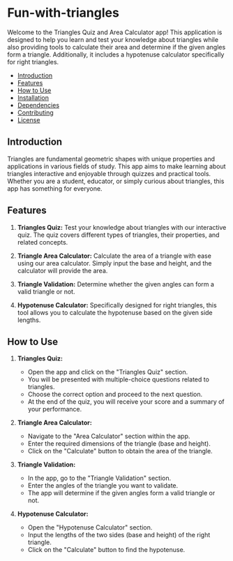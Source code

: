 # Fun-with-triangles
 


Welcome to the Triangles Quiz and Area Calculator app! This application is designed to help you learn and test your knowledge about triangles while also providing tools to calculate their area and determine if the given angles form a triangle. Additionally, it includes a hypotenuse calculator specifically for right triangles.



- [Introduction](#introduction)
- [Features](#features)
- [How to Use](#how-to-use)
- [Installation](#installation)
- [Dependencies](#dependencies)
- [Contributing](#contributing)
- [License](#license)

## Introduction

Triangles are fundamental geometric shapes with unique properties and applications in various fields of study. This app aims to make learning about triangles interactive and enjoyable through quizzes and practical tools. Whether you are a student, educator, or simply curious about triangles, this app has something for everyone.

## Features

1. **Triangles Quiz:** Test your knowledge about triangles with our interactive quiz. The quiz covers different types of triangles, their properties, and related concepts.

2. **Triangle Area Calculator:** Calculate the area of a triangle with ease using our area calculator. Simply input the base and height, and the calculator will provide the area.

3. **Triangle Validation:** Determine whether the given angles can form a valid triangle or not.

4. **Hypotenuse Calculator:** Specifically designed for right triangles, this tool allows you to calculate the hypotenuse based on the given side lengths.



## How to Use

1. **Triangles Quiz:**
   - Open the app and click on the "Triangles Quiz" section.
   - You will be presented with multiple-choice questions related to triangles.
   - Choose the correct option and proceed to the next question.
   - At the end of the quiz, you will receive your score and a summary of your performance.

2. **Triangle Area Calculator:**
   - Navigate to the "Area Calculator" section within the app.
   - Enter the required dimensions of the triangle (base and height).
   - Click on the "Calculate" button to obtain the area of the triangle.

3. **Triangle Validation:**
   - In the app, go to the "Triangle Validation" section.
   - Enter the angles of the triangle you want to validate.
   - The app will determine if the given angles form a valid triangle or not.

4. **Hypotenuse Calculator:**
   - Open the "Hypotenuse Calculator" section.
   - Input the lengths of the two sides (base and height) of the right triangle.
   - Click on the "Calculate" button to find the hypotenuse.



```
